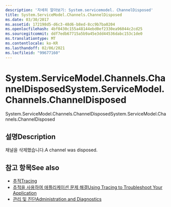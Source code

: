 ```yaml
---
description: '자세히 알아보기: System.servicemodel. ChannelDisposed'
title: System.ServiceModel.Channels.ChannelDisposed
ms.date: 03/30/2017
ms.assetid: 172198d5-d6c3-48d6-b8ed-8cc9b7ba0204
ms.openlocfilehash: 4bf0430c155a48144ebd0ef2330ea96044c2cd25
ms.sourcegitcommit: ddf7edb67715a5b9a45e3dd44536dabc153c1de0
ms.translationtype: MT
ms.contentlocale: ko-KR
ms.lasthandoff: 02/06/2021
ms.locfileid: "99677160"
---
```

# <a name="systemservicemodelchannelschanneldisposed"></a><span data-ttu-id="7b03f-103">System.ServiceModel.Channels.ChannelDisposed</span><span class="sxs-lookup"><span data-stu-id="7b03f-103">System.ServiceModel.Channels.ChannelDisposed</span></span>

<span data-ttu-id="7b03f-104">System.ServiceModel.Channels.ChannelDisposed</span><span class="sxs-lookup"><span data-stu-id="7b03f-104">System.ServiceModel.Channels.ChannelDisposed</span></span>  
  
## <a name="description"></a><span data-ttu-id="7b03f-105">설명</span><span class="sxs-lookup"><span data-stu-id="7b03f-105">Description</span></span>  

 <span data-ttu-id="7b03f-106">채널을 삭제했습니다.</span><span class="sxs-lookup"><span data-stu-id="7b03f-106">A channel was disposed.</span></span>  
  
## <a name="see-also"></a><span data-ttu-id="7b03f-107">참고 항목</span><span class="sxs-lookup"><span data-stu-id="7b03f-107">See also</span></span>

- [<span data-ttu-id="7b03f-108">추적</span><span class="sxs-lookup"><span data-stu-id="7b03f-108">Tracing</span></span>](index.md)
- [<span data-ttu-id="7b03f-109">추적을 사용하여 애플리케이션 문제 해결</span><span class="sxs-lookup"><span data-stu-id="7b03f-109">Using Tracing to Troubleshoot Your Application</span></span>](using-tracing-to-troubleshoot-your-application.md)
- [<span data-ttu-id="7b03f-110">관리 및 진단</span><span class="sxs-lookup"><span data-stu-id="7b03f-110">Administration and Diagnostics</span></span>](../index.md)
